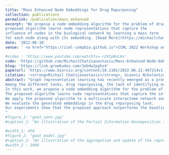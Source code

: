 ```yaml
---
title: "Mass Enhanced Node Embeddings for Drug Repurposing"
collection: publications
permalink: /publication/mass_enhanced
excerpt: "We propose a node embedding algorithm for the problem of drug repurposing. The
proposed algorithm learns node representations that capture the
influence of nodes in the biological network by learning a mass term
for each node along with its embedding. [Read More](https://michailchatzianastasis.github.io/publication/mass_enhanced)"
date: '2022-06-10'
venue: ' <a href="https://icml-compbio.github.io">ICML 2022 Workshop on Computational Biology</a> and  <a href="https://hilab.di.ionio.gr/setn2022"> 12th EETN Conference on Artificial Intelligence (SETN 2022)</a> '

#video : 'https://www.youtube.com/watch?v=-rZ4tpNvL6s'
code: 'https://github.com/MichailChatzianastasis/Mass-Enhanced-Node-Embeddings-for-Drug-Repurposing'
blog: 'https://link.growkudos.com/1ebdw2pghz4'
paperurl: 'https://www.biorxiv.org/content/10.1101/2022.06.22.497214v1'
citation: '<strong>Michail Chatzianastasis</strong>, Giannis Nikolentzos, Michalis Vazirgiannis'
abstract: "Graph representation learning has recently emerged as a promising approach to solve pharmacological tasks by modeling biological networks.
Among the different tasks, drug repurposing, the task of identifying new uses for approved or investigational drugs, has attracted a lot of attention recently.
In this work, we propose a node embedding algorithm for the problem of drug repurposing.
The proposed algorithm learns node representations that capture the influence of nodes in the biological network by learning a mass term for each node along with its embedding.
We apply the proposed algorithm to a multiscale interactome network and embed its nodes (i.e. proteins, drugs, diseases and biological functions) into a low-dimensional space.
We evaluate the generated embeddings in the drug repurposing task.
Our experiments show that the proposed approach outperforms the baselines and offers an improvement of 53.33% in average precision over typical walk-based embedding approaches.
"
#figure_1: "goat_venn.jpg"
#caption_1: "An illustration of the Partial Information Decomposition for the case of one central node and two neighbors. The blue and the red circle represent the mutual information provided by the two neighbors about the central node. Each of these mutual information terms contains two atomic parts: $I(u:v_1)$ consists of the unique information in the $v_1$ neighbor $(U_{v_1}$, blue patch) and the information shared with $v_2$ neighbor ($R$, purple patch). Similarly, $I(u:v_2)$ consists of the unique information in $v_2$ neighbor ($U_{v_2}$, red patch) and again the shared information $R$.  The joint mutual information $I(u : v_1,v_2)$ is represented by the yellow box encompassing the inner two circles. $I(u : v_1,v_2)$ consists of four elements: the unique information in $v_1$ neighbor, the unique information in $v_2$ neighbor, the redundant information among the two neighbors and additionally the synergistic information, $I(u : v_1,v_2) = U_{v_1} + U_{v_2} + R + S $" 

#width_1: 450
#figure_2: "goat_model.jpg"
#caption_2: "An illustration of the aggregation and update of the representation of node $v_i$ using a GOAT layer.<br> A self-attention mechanism is used in order to obtain a ranking between the nodes of the neighborhood and then the ordered neighborhood is given as input into a sequence model (LSTM) to produce the updated representation of node $v_i$."
#width_2 : 1000
---
```

